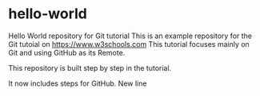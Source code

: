 # hello-world
Hello World repository for Git tutorial
This is an example repository for the Git tutoial on https://www.w3schools.com
This tutorial focuses mainly on Git and using GitHub as its Remote.

This repository is built step by step in the tutorial.

It now includes steps for GitHub.
New line
